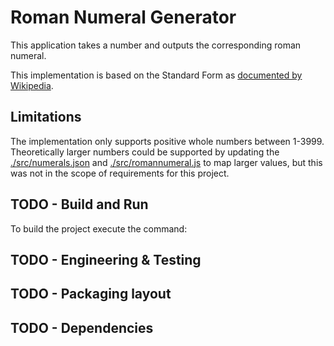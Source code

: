 # Roman Numeral Generator

This application takes a number and outputs the corresponding roman numeral.

This implementation is based on the Standard Form as [documented by Wikipedia](https://en.wikipedia.org/wiki/Roman_numerals#Standard_form).

## Limitations

The implementation only supports positive whole numbers between 1-3999. Theoretically larger numbers could be supported by updating the [./src/numerals.json](./src/numerals.json) and [./src/romannumeral.js](./src/romannumeral.js) to map larger values, but this was not in the scope of requirements for this project.

## TODO - Build and Run

To build the project execute the command:

## TODO - Engineering & Testing

## TODO - Packaging layout

## TODO - Dependencies